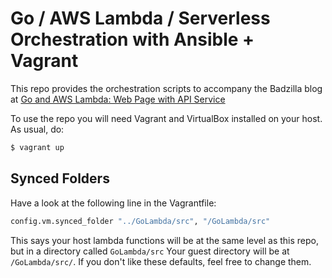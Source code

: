 # Go / AWS Lambda / Serverless Orchestration with Ansible + Vagrant

This repo provides the orchestration scripts to accompany the Badzilla blog at [Go and AWS Lambda: Web Page with API Service](http://badzilla.co.uk/go-and-aws-lambda-web-page-api-service) 

To use the repo you will need Vagrant and VirtualBox installed on your host. As usual, do:
```bash
$ vagrant up
```
## Synced Folders
Have a look at the following line in the Vagrantfile:
```bash
config.vm.synced_folder "../GoLambda/src", "/GoLambda/src"
```
This says your host lambda functions will be at the same level as this repo, but in a directory called `GoLambda/src`
Your guest directory will be at `/GoLambda/src/`. If you don't like these defaults, feel free to change them.
